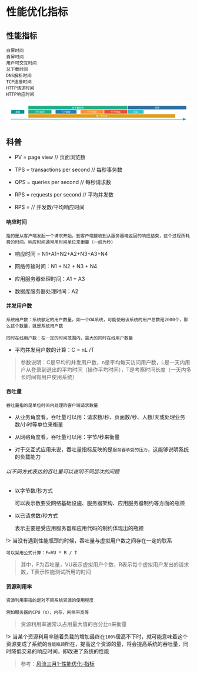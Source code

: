 # 性能优化指标

## 性能指标

	白屏时间
	首屏时间
	用户可交互时间
	总下载时间
	DNS解析时间
	TCP连接时间
	HTTP请求时间
	HTTP响应时间

![前端性能指标图](../images/前端性能指标图.png)

## 科普

* PV = page view 	// 页面浏览数

* TPS = transactions per second 	// 每秒事务数

* QPS = queries per second 	// 每秒请求数

* RPS = requests per second 	// 平均并发数

* RPS = 	 // 并发数/平均响应时间

#### 响应时间

	指的是从客户端发起一个请求开始，到客户端接收到从服务器端返回的响应结束，这个过程所耗费的时间。响应时间通常用时间单位来衡量（一般为秒）

* 响应时间 = N1+A1+N2+A2+N3+A3+N4

* 网络传输时间：N1 + N2 + N3 + N4

* 应用服务器处理时间：A1 + A3

* 数据库服务器处理时间：A2

#### 并发用户数

	系统用户数：系统额定的用户数量，如一个OA系统，可能使用该系统的用户总数是2000个，那么这个数量，就是系统用户数

	同时在线用户数：在一定的时间范围内，最大的同时在线用户数量

* 平均并发用户数的计算：C = nL /T

> 参数说明：C是平均的并发用户数，n是平均每天访问用户数，L是一天内用户从登录到退出的平均时间（操作平均时间），T是考察时间长度（一天内多长时间有用户使用系统）

#### 吞吐量

	吞吐量指的是单位时间内处理的客户端请求数量

* 从业务角度看，吞吐量可以用：请求数/秒、页面数/秒、人数/天或处理业务数/小时等单位来衡量

* 从网络角度看，吞吐量可以用：字节/秒来衡量

* 对于交互式应用来说，吞吐量指标反映的是`服务器承受的压力`，这能够说明系统的负载能力

###### 以不同方式表达的吞吐量可以说明不同层次的问题

* 以字节数/秒方式

	可以表示数要受网络基础设施、服务器架构、应用服务器制约等方面的瓶颈

* 以已请求数/秒方式

	表示主要是受应用服务器和应用代码的制约体现出的瓶颈

!> 当没有遇到性能瓶颈的时候，吞吐量与虚拟用户数之间存在一定的联系

	可以采用公式计算：F=VU * R / T

> 其中，F为吞吐量，VU表示虚拟用户个数，R表示每个虚拟用户发出的请求数，T表示性能测试所用的时间

#### 资源利用率

	资源利用率指的是对不同系统资源的使用程度

	例如服务器的CPU（s），内存，网络带宽等

> 资源利用率通常以占用最大值的百分比n来衡量

!> 当某个资源利用率随着负载的增加最终在`100%`居高不下时，就可能意味着这个资源变成了系统的`性能瓶颈`所在，提高这个资源的量，将会提高系统的吞吐量，同时降低交易的响应时间，即改进了系统的性能

> 参考：[风流三月1-性能优化-指标](https://blog.csdn.net/u012869196/article/details/80015643)
